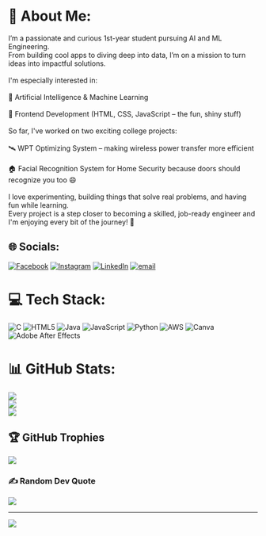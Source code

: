 # 💫 About Me:
I’m a passionate and curious 1st-year student pursuing AI and ML Engineering.<br>From building cool apps to diving deep into data, I’m on a mission to turn ideas into impactful solutions.<br><br>I'm especially interested in:<br><br>🤖 Artificial Intelligence & Machine Learning<br><br>🎨 Frontend Development (HTML, CSS, JavaScript – the fun, shiny stuff)<br><br>So far, I've worked on two exciting college projects:<br><br>🛰️ WPT Optimizing System – making wireless power transfer more efficient<br><br>🏠 Facial Recognition System for Home Security  because doors should recognize you too 😄<br><br>I love experimenting, building things that solve real problems, and having fun while learning.<br>Every project is a step closer to becoming a skilled, job-ready engineer  and I'm enjoying every bit of the journey! 🚀


## 🌐 Socials:
[![Facebook](https://img.shields.io/badge/Facebook-%231877F2.svg?logo=Facebook&logoColor=white)](https://facebook.com/RITHWIK_SATYA) [![Instagram](https://img.shields.io/badge/Instagram-%23E4405F.svg?logo=Instagram&logoColor=white)](https://instagram.com/_rithwik_satya) [![LinkedIn](https://img.shields.io/badge/LinkedIn-%230077B5.svg?logo=linkedin&logoColor=white)](https://linkedin.com/in/RITHWIKSATYASAIGANESHDUDALA) [![email](https://img.shields.io/badge/Email-D14836?logo=gmail&logoColor=white)](mailto:rithwikdudala1234@gmail.com) 

# 💻 Tech Stack:
![C](https://img.shields.io/badge/c-%2300599C.svg?style=for-the-badge&logo=c&logoColor=white) ![HTML5](https://img.shields.io/badge/html5-%23E34F26.svg?style=for-the-badge&logo=html5&logoColor=white) ![Java](https://img.shields.io/badge/java-%23ED8B00.svg?style=for-the-badge&logo=openjdk&logoColor=white) ![JavaScript](https://img.shields.io/badge/javascript-%23323330.svg?style=for-the-badge&logo=javascript&logoColor=%23F7DF1E) ![Python](https://img.shields.io/badge/python-3670A0?style=for-the-badge&logo=python&logoColor=ffdd54) ![AWS](https://img.shields.io/badge/AWS-%23FF9900.svg?style=for-the-badge&logo=amazon-aws&logoColor=white) ![Canva](https://img.shields.io/badge/Canva-%2300C4CC.svg?style=for-the-badge&logo=Canva&logoColor=white) ![Adobe After Effects](https://img.shields.io/badge/Adobe%20After%20Effects-9999FF.svg?style=for-the-badge&logo=Adobe%20After%20Effects&logoColor=white)
# 📊 GitHub Stats:
![](https://github-readme-stats.vercel.app/api?username=RITHWIK-SATYA-SAI-GANESH-DUDALA&theme=dark&hide_border=false&include_all_commits=false&count_private=false)<br/>
![](https://nirzak-streak-stats.vercel.app/?user=RITHWIK-SATYA-SAI-GANESH-DUDALA&theme=dark&hide_border=false)<br/>
![](https://github-readme-stats.vercel.app/api/top-langs/?username=RITHWIK-SATYA-SAI-GANESH-DUDALA&theme=dark&hide_border=false&include_all_commits=false&count_private=false&layout=compact)

## 🏆 GitHub Trophies
![](https://github-profile-trophy.vercel.app/?username=RITHWIK-SATYA-SAI-GANESH-DUDALA&theme=monokai&no-frame=false&no-bg=true&margin-w=4)

### ✍️ Random Dev Quote
![](https://quotes-github-readme.vercel.app/api?type=horizontal&theme=merko)

---
[![](https://visitcount.itsvg.in/api?id=RITHWIK-SATYA-SAI-GANESH-DUDALA&icon=0&color=0)](https://visitcount.itsvg.in)

<!-- Proudly created with GPRM ( https://gprm.itsvg.in ) -->
